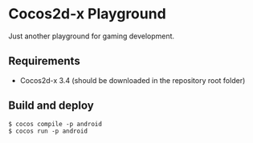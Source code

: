 Cocos2d-x Playground
====================

Just another playground for gaming development.

Requirements
------------

* Cocos2d-x 3.4 (should be downloaded in the repository root folder)

Build and deploy
----------------

	$ cocos compile -p android
	$ cocos run -p android
